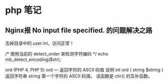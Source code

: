 # php 笔记
## Nginx报 No input file specified. 的问题解决之路
去掉目录中的.user.ini，访问正常！

/* 使用当前的 detect_order 来检测字符编码 */
echo mb_detect_encoding($str);


ord
(PHP 4, PHP 5)
ord — 返回字符的 ASCII 码值
说明
int ord ( string $string )
返回字符串 string 第一个字符的 ASCII 码值。
该函数是 chr() 的互补函数。